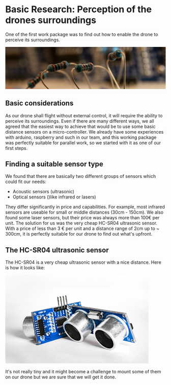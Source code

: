 
# Basic Research: Perception of the drones surroundings

One of the first work package was to find out how to enable the drone to perceive its surroundings.

![header](../media/header_resistor.jpg)


## Basic considerations

As our drone shall flight without external control, it will require the ability to perceive its surroundings. 
Even if there are many different ways, we all agreed that the easiest way to achieve that would be to use 
some basic distance sensors on a micro-controller. We already have some experiences with arduino, raspberry 
and such in our team, and this working package was perfectly suitable for parallel work, so we started with
it as one of our first steps.


## Finding a suitable sensor type

We found that there are basically two different groups of sensors which could fit our needs:

- Acoustic sensors (ultrasonic)
- Optical sensors ()like infrared or lasers)

They differ significantly in price and capabilities. For example, most infrared sensors are useable for 
small or middle distances (30cm - 150cm). We also found some laser sensors, but their price was always more
than 100€ per unit.
The solution for us was the very cheap HC-SR04 ultrasonic sensor. With a price of less than 3 € per unit and
a distance range of 2cm up to ~ 300cm, it is perfectly suitable for our drone to find out what's upfront.

## The HC-SR04 ultrasonic sensor

The HC-SR04 is a very cheap ultrasonic sensor with a nice distance. Here is how it looks like:

<img src="../media/hc_sr_04.jpg" width=450 title="HC-SR04 Ultrasonic Sensor">

It's not really tiny and it might become a challenge to mount some of them on our drone but we are sure 
that we will get it done.




